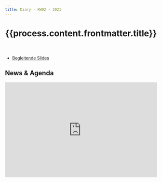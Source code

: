 ```yaml
---
title: Diary · KW02 · 2021
---
```


<header>

# {{process.content.frontmatter.title}}


</header>


* [Begleitende Slides](https://signalwerk.github.io/IAD.LAB.SLD/data/2021/KW02-2019/)


## News & Agenda

<div style="position: relative; padding-bottom: 62.5%; height: 0;"><iframe src="https://www.loom.com/embed/d08abd2d96f342629f16a275e6f61962" frameborder="0" webkitallowfullscreen mozallowfullscreen allowfullscreen style="position: absolute; top: 0; left: 0; width: 100%; height: 100%;"></iframe></div>
